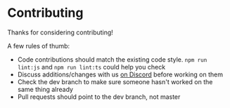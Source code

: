 # Contributing

Thanks for considering contributing!

A few rules of thumb:
- Code contributions should match the existing code style. `npm run lint:js` and `npm run lint:ts` could help you check
- Discuss additions/changes with us [on Discord](https://abal.moe/Eris/invite) before working on them
- Check the dev branch to make sure someone hasn't worked on the same thing already
- Pull requests should point to the dev branch, not master
    